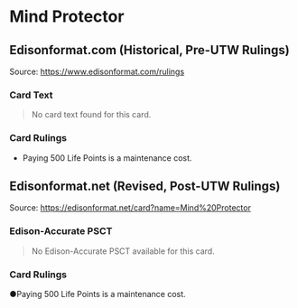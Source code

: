 # Mind Protector

## Edisonformat.com (Historical, Pre-UTW Rulings)

Source: https://www.edisonformat.com/rulings

### Card Text

> No card text found for this card.

### Card Rulings

*   Paying 500 Life Points is a maintenance cost.

## Edisonformat.net (Revised, Post-UTW Rulings)

Source: https://edisonformat.net/card?name=Mind%20Protector

### Edison-Accurate PSCT

> No Edison-Accurate PSCT available for this card.

### Card Rulings

●Paying 500 Life Points is a maintenance cost.
            